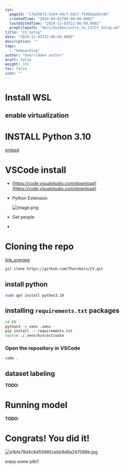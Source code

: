 ```yaml
---
sys:
  pageId: "17ed3673-5e94-44cf-b817-f54bbaa03c06"
  createdTime: "2024-09-01T00:08:00.000Z"
  lastEditedTime: "2024-11-03T22:06:00.000Z"
  propFilepath: "docs/Guides/intro_to_CV/CV_Setup.md"
title: "CV_Setup"
date: "2024-11-03T22:06:00.000Z"
description: ""
tags:
  - "Onboarding"
author: "Overridden author"
draft: false
weight: 161
toc: false
icon: ""
---
```


# Install WSL

## enable virtualization

# INSTALL Python 3.10

[embed](https://www.rose-hulman.edu/class/csse/csse132/2425a/labs/prelab1-wsl2.html)

# VSCode install

- [https://code.visualstudio.com/download](https://code.visualstudio.com/download)
- Python Extension

	![image.png](https://prod-files-secure.s3.us-west-2.amazonaws.com/d518164a-d88e-44d1-a4ee-3adb3bd8bce0/d82b6650-a5e4-4d3c-b8c9-93d817dae00e/image.png?X-Amz-Algorithm=AWS4-HMAC-SHA256&X-Amz-Content-Sha256=UNSIGNED-PAYLOAD&X-Amz-Credential=ASIAZI2LB4664XUK7IEP%2F20250424%2Fus-west-2%2Fs3%2Faws4_request&X-Amz-Date=20250424T121526Z&X-Amz-Expires=3600&X-Amz-Security-Token=IQoJb3JpZ2luX2VjEHwaCXVzLXdlc3QtMiJGMEQCICynFkbwRWnpcbQ8o3O0ffJy5RsvHjql5tWcBQKTDNfEAiAg3QNKoKQ1jjt3kurUdJh4ql2Ehx4%2BiZz6jVSAKDdugCr%2FAwgUEAAaDDYzNzQyMzE4MzgwNSIM%2FedGR3oHvBOkFXeqKtwD21Lj0WRqEYve1yiPnBRFUJv1bBIzSmjK%2F9ghl6NyhKBN6p4nzsXXigZNeAJuYqQtP4PDH4FPQS8f%2FCnbSCWiDqA1%2B0kqAIynJemWvh%2FKDHNBzGW%2FDDN6f4mwLJAic2nw3w%2BSPHc6%2BztimeEHT483tmqcTcdxQWqBgjY62A%2F%2BePYQeO1wzmrsyjknRG%2B1G6haAvAlJjYec7UDYWZngW%2FcB3%2FeG%2FZnYsAa%2FCBcuPGgqh8n7WPGLM3XPFpFdSzB2MyLkFzWZIlYdU5vFUiFrjnIM3RmrXfQTdUpttg0TBeUllFLfb4YaO9MrXEbRyyq%2BPpoKxQI%2FP2dUMdTXqdHtDE16rd%2BHVjfXLFhtXehLGipuFMIjF7hEEGEZI8GY%2BIpzddkZ%2FX25%2B%2FTuwW8t6wHQE6NXyjMPY84fGlQYDfvbS37mj4FuIS1MMidpZn0RHhBb2Ww%2Bme3k3Np1EFegMnm0aUi8U%2FVwUvJn935kfWbZ7KnZ9zZPq9OAI58VHhyoVwyOUZEppcnnt0U6uZ8C%2Bg8cc59FRZVq7UOm%2FeslSYtWIF7WtjQryhKS8RiGypV2mglHVwCmxhWniJ8TVTkpdeWabphR9n5P0xMOWvf2LXg66m78uPSBwLuoTZoYN4bYZswg7yowAY6pgH3zmHgWHzGDpw20b8KmZqnc7R7OjPCzC%2F7sWnyukhbYQrBYPR%2FcU63wjDQPwAxr24PxpySloxbNJpyHAzfodd3VeCRlY%2Frmy0O31LEEirYVMMwwmrlRCeabdDALj1F6huHm7K%2FDzt0QKiHULcFTUpttHlQrVHD5qOrsPzNAZU5AOQfnXARjBdEOttiVrNRVUJHgNTFqA9%2FT5uT8dzAo%2FA7hLO%2BFFdP&X-Amz-Signature=f76aa853f4cf303c0554ef9b20c4b9b93bf5fccf6cffaa678011a8f91d4f48d7&X-Amz-SignedHeaders=host&x-id=GetObject)
- Get people
- 

# Cloning the repo

[link_preview](https://github.com/Thornbots/CV/)

```bash
git clone https://github.com/Thornbots/CV.git
```

## install python

```bash
sudo apt install python3.10
```

## installing `requirements.txt` packages

```bash
cd CV
python3 -m venv .venv
pip install -r requirements.txt
source ./.venv/bin/activate
```

### Open the repository in VSCode

```bash
code .
```

## dataset labeling  

**TODO:**

# Running model

**TODO:**

# Congrats! You did it!

![e1bfe78d4c6455985cebb9d6a247088b.jpg](https://prod-files-secure.s3.us-west-2.amazonaws.com/d518164a-d88e-44d1-a4ee-3adb3bd8bce0/7d1ce04e-65d6-40c8-814d-754280e9515a/e1bfe78d4c6455985cebb9d6a247088b.jpg?X-Amz-Algorithm=AWS4-HMAC-SHA256&X-Amz-Content-Sha256=UNSIGNED-PAYLOAD&X-Amz-Credential=ASIAZI2LB46667PB5O75%2F20250424%2Fus-west-2%2Fs3%2Faws4_request&X-Amz-Date=20250424T121525Z&X-Amz-Expires=3600&X-Amz-Security-Token=IQoJb3JpZ2luX2VjEHwaCXVzLXdlc3QtMiJHMEUCIFbail9p8ciNQ3UmR4MxQbddth3KKqdSODwplYTn1hXlAiEA0BPFNKwTxfeTeAx9ZqyXFUOooF9RflrwNlLvW%2BRmHEMq%2FwMIFRAAGgw2Mzc0MjMxODM4MDUiDA5%2FseAEAYI5SdzFtSrcA6TSc%2FP1x5GxAlsdY9yZ8xuSeUyeOT2YZXMlYH08u1ahc2Zk4FdIb5TqRDBerL1rZB%2BAfi%2BdcLP7pT4N21qqT0nuzuxcPpmcQvcmOq701bpuXk9HAF3fZXmyq%2FUWLhzv5D2QcB%2BJrblHPmjlGMsMm%2FtF7Sw7NrJCOpuvLd%2FMf7o2Mz3tBS7H49H%2FVVAVP8loxR9pXJsBKF488xnkuBMwV2JoDR%2BZwI%2BtjEGrfuummtuvM%2Fe%2B9ja4ZM6KVEQE2bg1Phrz53SzwK72UopfPFtuWu2IvyBh7jcGYzKuk6tnJDKv445sl9EstaeJt6OSqqktGIldZregVnM1Ub3hxSo%2BqUOey72HK%2BK5%2FUa3o00J4W%2Bszxua1TD9c1bLpLHalhIgeCcQ11VkroT0MhtMg%2BPFpJYiO7aZ%2BXyZ4DOfADrGNZW8wDvQo9fhKO8jqSwtqw3HwPtrHNeQ1Ja9vDDmEcFjssRZP2Xz0Vl15VMDVY0JM6JWqP6wHI2ck7HGh4KvAWLeWsDC2pIEY0jGiwN7ejAgkFj7fXyILDSEDO0%2FY1ubFZg7iz7glgL3%2BP6kf4L17rEwSzImkZwaTkA44QdBbSj8LaLjiZvjn8On7k7pQs9foyq03KUHosZCNG%2BkG6hsMMrEqMAGOqUB4hNBdypU%2Fhshx%2FoWiP4l9j%2Fsu5NqEzNeypmcaMeuDvljymeD2CSPQWA%2FkWrNAtGLqnleLGsbvXZNkAL7pXxXsib2Bb5%2B%2B4PmmjyzFk0zux%2FEQF1LhvNsHzG97QAd2ezY91kG%2FmqnyWtyruKQLHSFBaGVDEMKD%2F%2Bfd3NNpRLzYd0lDrFo46t4iWpFkYnYrfS47yVKgzykARUsohbL%2BTZ0VrbnmMOA&X-Amz-Signature=346aa2af9348fe420f86f516aa95669528f66d024dd8e0892b810e74f58e4e20&X-Amz-SignedHeaders=host&x-id=GetObject)

enjoy some pilk!!
